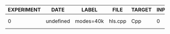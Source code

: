 | EXPERIMENT | DATE      | LABEL     | FILE    | TARGET | INPUTS | OUTPUTS | BOARD            | SOURCE   | DSP_PCT | FF_PCT | LUT_PCT | BRAM_PCT | LAT_PCT   | DSP_N | FF_N  | LUT_N | BRAM_N | LAT_N | UMO  | NSAMPLES | SAMPLE_RATE | SAMPLE_WIDTH | FAUST_MCD | XVERSION | SYVERSION | SYBRANCH | SYCOMMIT                                 | AUTHOR    |
|------------|-----------|-----------|---------|--------|--------|---------|------------------|----------|---------|--------|---------|----------|-----------|-------|-------|-------|--------|-------|------|----------|-------------|--------------|-----------|----------|-----------|----------|------------------------------------------|-----------|
| 0          | undefined | modes=40k | hls.cpp | Cpp    | 0      | 2       | xc7z020-clg400-1 | Estimate | 65.0    | 32.0   | 73.0    | 102.0    | 122.71635 | 143   | 34207 | 39124 | 287    | 3141  | true | 64       | 48000       | 24           | 0         | 2024.1   | 0.9.0     | main-dev | 4c0030b6d0e0062ea314cacdd990b953fc719172 | cedarpark |
